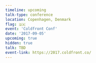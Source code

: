 ```yaml
---
timeline: upcoming
talk-type: conference
location: Copenhagen, Denmark
flag: 🇩🇰
event: 'Coldfront Conf'
date: '2017-09-05'
upcoming: true
hidden: true
talk: TBD
event-link: https://2017.coldfront.co/
---
```

